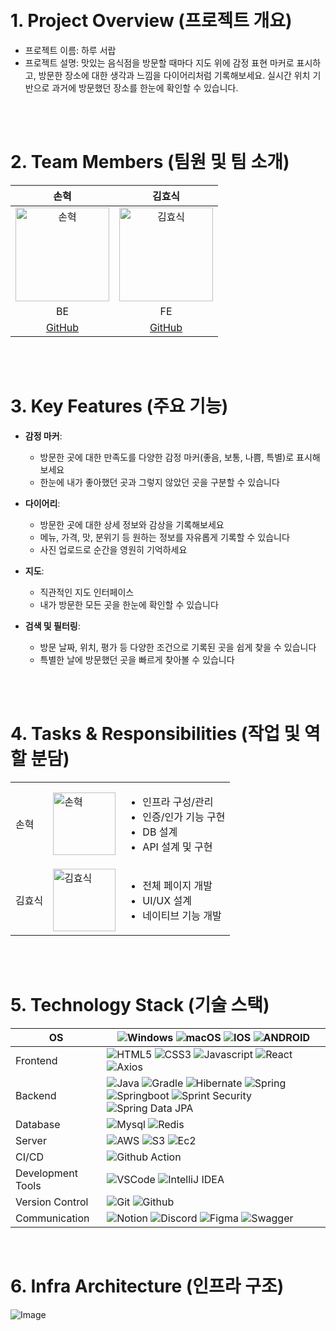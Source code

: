 <a href="https://club-project-one.vercel.app/" target="_blank">
</a>

<br/>
<br/>


# 1. Project Overview (프로젝트 개요)
- 프로젝트 이름: 하루 서랍
- 프로젝트 설명: 맛있는 음식점을 방문할 때마다 지도 위에 감정 표현 마커로 표시하고, 방문한 장소에 대한 생각과 느낌을 다이어리처럼 기록해보세요. 실시간 위치 기반으로 과거에 방문했던 장소를 한눈에 확인할 수 있습니다.

<br/>
<br/>

# 2. Team Members (팀원 및 팀 소개)
|                                                        손혁                                                         |                                           김효식                                           |
|:-----------------------------------------------------------------------------------------------------------------:|:---------------------------------------------------------------------------------------:|
| <img src="https://github.com/user-attachments/assets/c1c2b1e3-656d-4712-98ab-a15e91efa2da" alt="손혁" width="150"> | <img src="https://avatars.githubusercontent.com/u/141008555?v=4" alt="김효식" width="150"> |
|                                                        BE                                                         |                                           FE                                            |
|                                       [GitHub](https://github.com/SonHyeok)                                        |                         [GitHub](https://github.com/SikHyoKim)                          |

<br/>
<br/>

# 3. Key Features (주요 기능)
- **감정 마커**:
    - 방문한 곳에 대한 만족도를 다양한 감정 마커(좋음, 보통, 나쁨, 특별)로 표시해보세요
    - 한눈에 내가 좋아했던 곳과 그렇지 않았던 곳을 구분할 수 있습니다

- **다이어리**:
    - 방문한 곳에 대한 상세 정보와 감상을 기록해보세요
    - 메뉴, 가격, 맛, 분위기 등 원하는 정보를 자유롭게 기록할 수 있습니다
    - 사진 업로드로 순간을 영원히 기억하세요

- **지도**:
    - 직관적인 지도 인터페이스
    - 내가 방문한 모든 곳을 한눈에 확인할 수 있습니다

- **검색 및 필터링**:
    - 방문 날짜, 위치, 평가 등 다양한 조건으로 기록된 곳을 쉽게 찾을 수 있습니다
    - 특별한 날에 방문했던 곳을 빠르게 찾아볼 수 있습니다

<br/>
<br/>

# 4. Tasks & Responsibilities (작업 및 역할 분담)
|     |                                                                                                                   |                                                                                   |
|-----|-------------------------------------------------------------------------------------------------------------------|-----------------------------------------------------------------------------------|
| 손혁  | <img src="https://github.com/user-attachments/assets/c1c2b1e3-656d-4712-98ab-a15e91efa2da" alt="손혁" width="100">  | <ul><li>인프라 구성/관리</li><li>인증/인가 기능 구현</li><li>DB 설계</li><li>API 설계 및 구현</li></ul> |
| 김효식 | <img src="https://avatars.githubusercontent.com/u/141008555?v=4" alt="김효식" width="100"> | <ul><li>전체 페이지 개발</li><li>UI/UX 설계</li><li>네이티브 기능 개발</li></ul>                   |

<br/>
<br/>

# 5. Technology Stack (기술 스택)

OS | ![Windows](https://img.shields.io/badge/Windows-0078D6?style=for-the-badge&logo=windows&logoColor=white) ![macOS](https://img.shields.io/badge/mac%20os-000000?style=for-the-badge&logo=macos&logoColor=F0F0F0) ![IOS](https://img.shields.io/badge/iOS-000000?style=for-the-badge&logo=ios&logoColor=white) ![ANDROID](	https://img.shields.io/badge/Android-3DDC84?style=for-the-badge&logo=android&logoColor=white)
--- | --- |
Frontend | ![HTML5](https://user-images.githubusercontent.com/97425158/161745161-566f015b-0ec2-4bba-82aa-f3bb7498bdd7.svg) ![CSS3](https://user-images.githubusercontent.com/97425158/161745198-92ff3896-7ce0-4946-a8b4-e6d23223eb3b.svg) ![Javascript](https://user-images.githubusercontent.com/97425158/161745127-a3fa5ed0-ceb6-427a-94d1-834d762fd3b4.svg) ![React](https://img.shields.io/badge/React_Native-20232A?style=for-the-badge&logo=react&logoColor=61DAFB) ![Axios](https://user-images.githubusercontent.com/97425158/161745239-453b4075-7bd0-4c63-9c5a-5c1d76021b8d.svg)
Backend | ![Java](https://img.shields.io/badge/Java-ED8B00?style=for-the-badge&logo=openjdk&logoColor=whit) ![Gradle](https://img.shields.io/badge/gradle-02303A?style=for-the-badge&logo=gradle&logoColor=white) ![Hibernate](https://img.shields.io/badge/Hibernate-59666C?style=for-the-badge&logo=Hibernate&logoColor=white) ![Spring](https://img.shields.io/badge/Spring-6DB33F?style=for-the-badge&logo=Spring&logoColor=white) ![Springboot](https://img.shields.io/badge/Springboot-6DB33F?style=for-the-badge&logo=Springboot&logoColor=white) ![Sprint Security](https://img.shields.io/badge/springsecurity-6DB33F?style=for-the-badge&logo=springsecurity&logoColor=white) ![Spring Data JPA]()
Database | ![Mysql](https://img.shields.io/badge/mysql-4479A1?style=for-the-badge&logo=mysql&logoColor=white) ![Redis](https://img.shields.io/badge/redis-DC382D?style=for-the-badge&logo=redis&logoColor=white)
Server | ![AWS](https://img.shields.io/badge/aws-232F3E?style=for-the-badge&logo=AmazonAWS&logoColor=white) ![S3](https://img.shields.io/badge/AmazonS3-569A31?style=for-the-badge&logo=AmazonS3&logoColor=white) ![Ec2](https://img.shields.io/badge/Amazon%20EC2-FF9900?style=for-the-badge&logo=Amazon%20EC2&logoColor=white)
CI/CD | ![Github Action](https://img.shields.io/badge/GitHubActions-2088FF?style=for-the-badge&logo=GitHubActions&logoColor=white) 
Development Tools | ![VSCode](https://img.shields.io/badge/visualstudiocode-007ACC?style=for-the-badge&logo=visualstudiocode&logoColor=white) ![IntelliJ IDEA](https://img.shields.io/badge/IntelliJIDEA-000000.svg?style=for-the-badge&logo=intellij-idea&logoColor=white)
Version Control | ![Git](https://img.shields.io/badge/git-F05032?style=for-the-badge&logo=git&logoColor=white) ![Github](https://img.shields.io/badge/github-181717?style=for-the-badge&logo=github&logoColor=white)
Communication |  ![Notion](https://img.shields.io/badge/Notion-%23000000.svg?style=for-the-badge&logo=notion&logoColor=white) ![Discord](https://img.shields.io/badge/Discord-%235865F2.svg?style=for-the-badge&logo=discord&logoColor=white) ![Figma](https://img.shields.io/badge/figma-%23F24E1E.svg?style=for-the-badge&logo=figma&logoColor=white) ![Swagger](https://img.shields.io/badge/-Swagger-%23Clojure?style=for-the-badge&logo=swagger&logoColor=white)

<br/>

# 6. Infra Architecture (인프라 구조)
![Image](https://github.com/user-attachments/assets/a5f1da36-a822-4a98-9ecf-cfd7368144a6)
